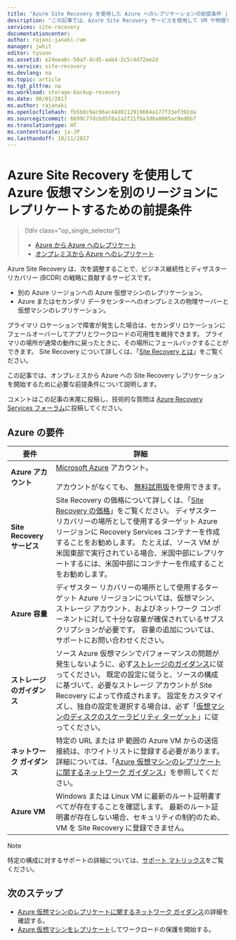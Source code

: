 ```yaml
---
title: "Azure Site Recovery を使用した Azure へのレプリケーションの前提条件 | Microsoft Docs"
description: "この記事では、Azure Site Recovery サービスを使用して VM や物理マシンを Azure にレプリケートするための前提条件について説明します。"
services: site-recovery
documentationcenter: 
author: rajani-janaki-ram
manager: jwhit
editor: tysonn
ms.assetid: e24eea6c-50a7-4cd5-aab4-2c5c4d72ee2d
ms.service: site-recovery
ms.devlang: na
ms.topic: article
ms.tgt_pltfrm: na
ms.workload: storage-backup-recovery
ms.date: 08/01/2017
ms.author: rajanaki
ms.openlocfilehash: fb5b8c9ac96ac44d0112919664a177f33ef392da
ms.sourcegitcommit: 6699c77dcbd5f8a1a2f21fba3d0a0005ac9ed6b7
ms.translationtype: HT
ms.contentlocale: ja-JP
ms.lasthandoff: 10/11/2017
---
```

#  <a name="prerequisites-for-replicating-azure-virtual-machines-to-another-region-by-using-azure-site-recovery"></a>Azure Site Recovery を使用して Azure 仮想マシンを別のリージョンにレプリケートするための前提条件

> [!div class="op_single_selector"]
> * [Azure から Azure へのレプリケート](site-recovery-azure-to-azure-prereq.md)
> * [オンプレミスから Azure へのレプリケート](site-recovery-prereq.md)

Azure Site Recovery は、次を調整することで、ビジネス継続性とディザスター リカバリー (BCDR) の戦略に貢献するサービスです。
* 別の Azure リージョンへの Azure 仮想マシンのレプリケーション。
* Azure またはセカンダリ データセンターへのオンプレミスの物理サーバーと仮想マシンのレプリケーション。 

プライマリ ロケーションで障害が発生した場合は、セカンダリ ロケーションにフェールオーバーしてアプリとワークロードの可用性を維持できます。 プライマリの場所が通常の動作に戻ったときに、その場所にフェールバックすることができます。 Site Recovery について詳しくは、「[Site Recovery とは](site-recovery-overview.md)」をご覧ください。

この記事では、オンプレミスから Azure への Site Recovery レプリケーションを開始するために必要な前提条件について説明します。

コメントはこの記事の末尾に投稿し、技術的な質問は [Azure Recovery Services フォーラム](https://social.msdn.microsoft.com/forums/azure/home?forum=hypervrecovmgr)に投稿してください。


## <a name="azure-requirements"></a>Azure の要件

**要件** | **詳細**
--- | ---
**Azure アカウント** | [Microsoft Azure](http://azure.microsoft.com/) アカウント。<br/><br/> アカウントがなくても、 [無料試用版](https://azure.microsoft.com/pricing/free-trial/)を使用できます。
**Site Recovery サービス** | Site Recovery の価格について詳しくは、「[Site Recovery の価格](https://azure.microsoft.com/pricing/details/site-recovery/)」をご覧ください。 ディザスター リカバリーの場所として使用するターゲット Azure リージョンに Recovery Services コンテナーを作成することをお勧めします。 たとえば、ソース VM が米国東部で実行されている場合、米国中部にレプリケートするには、米国中部にコンテナーを作成することをお勧めします。|
**Azure 容量** | ディザスター リカバリーの場所として使用するターゲット Azure リージョンについては、仮想マシン、ストレージ アカウント、およびネットワーク コンポーネントに対して十分な容量が確保されているサブスクリプションが必要です。 容量の追加については、サポートにお問い合わせください。
**ストレージのガイダンス** | ソース Azure 仮想マシンでパフォーマンスの問題が発生しないように、必ず[ストレージのガイダンス](../storage/common/storage-scalability-targets.md#scalability-targets-for-virtual-machine-disks)に従ってください。 既定の設定に従うと、ソースの構成に基づいて、必要なストレージ アカウントが Site Recovery によって作成されます。 設定をカスタマイズし、独自の設定を選択する場合は、必ず「[仮想マシンのディスクのスケーラビリティ ターゲット](../storage/common/storage-scalability-targets.md#scalability-targets-for-virtual-machine-disks)」に従ってください。
**ネットワーク ガイダンス** | 特定の URL または IP 範囲の Azure VM からの送信接続は、ホワイトリストに登録する必要があります。 詳細については、「[Azure 仮想マシンのレプリケートに関するネットワーク ガイダンス](site-recovery-azure-to-azure-networking-guidance.md)」を参照してください。
**Azure VM** | Windows または Linux VM に最新のルート証明書すべてが存在することを確認します。 最新のルート証明書が存在しない場合、セキュリティの制約のため、VM を Site Recovery に登録できません。

>[!NOTE]
>特定の構成に対するサポートの詳細については、[サポート マトリックス](site-recovery-support-matrix-azure-to-azure.md)をご覧ください。

## <a name="next-steps"></a>次のステップ
- [Azure 仮想マシンのレプリケートに関するネットワーク ガイダンス](site-recovery-azure-to-azure-networking-guidance.md)の詳細を確認する。
- [Azure 仮想マシンをレプリケート](site-recovery-azure-to-azure.md)してワークロードの保護を開始する。
